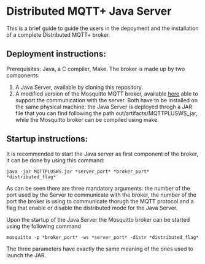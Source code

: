 # Distributed MQTT+ Java Server
This is a brief guide to guide the users in the depoyment and the installation of a complete Distributed MQTT+ broker.
## Deployment instructions:
Prerequisites: Java, a C compiler, Make.
The broker is made up by two components:
1. A Java Server, available by cloning this repository.
2. A modified version of the Mosquitto MQTT broker, available [here](https://github.com/LeoStaglia/mosquitto) able to support the communication with the server.
Both have to be installed on the same physical machine: the Java Server is deployed throgh a JAR file that you can find following the path out/artifacts/MQTTPLUSWS_jar, while the Mosquitto broker can be compiled using make.
## Startup instructions:
It is recommended to start the Java server as first component of the broker, it can be done by using this command:
```
java -jar MQTTPLUSWS.jar *server_port* *broker_port* *distributed_flag*
```
As can be seen there are three mandatory arguments: the number of the port used by the Server to communicate with the broker, the number of the port the broker is using to communicate thorugh the MQTT protocol and a flag that enable or disable the distributed mode for the Java Server.

Upon the startup of the Java Server the Mosquitto broker can be started using the following command
```
mosquitto -p *broker_port* -ws *server_port* -distr *distributed_flag*
```
The three parameters have exactly the same meaning of the ones used to launch the JAR.

  
  
  
